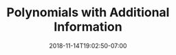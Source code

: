 ---
title: 'Polynomials with Additional Information'
date: 2018-11-14T19:02:50-07:00
draft: false
weight: 7
extensions:
    - katex
---